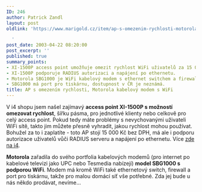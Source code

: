 ```yaml
---
ID: 246
author: Patrick Zandl
layout: post
oldlink: 'https://www.marigold.cz/item/ap-s-omezenim-rychlosti-motorola-kabelovy-modem-s-wifi

  '
post_date: 2003-04-22 08:20:00
post_excerpt: ''
published: true
summary_points:
- XI-1500P access point umožňuje omezit rychlost WiFi uživatelů za 15 000 Kč.
- XI-1500P podporuje RADIUS autorizaci a napájení po ethernetu.
- Motorola SBG1000 je WiFi kabelový modem s ethernet switchem a firewallem.
- SBG1000 má port pro tiskárnu, dostupnost v ČR je neznámá.
title: AP s omezením rychlosti, Motorola kabelový modem s WiFi
---
```


<p>
V i4 shopu jsem našel zajímavý <STRONG>access point XI-1500P s možností omezovat rychlost</STRONG>, šířku pásma, pro jednotlivé klienty nebo celkově pro celý access point. Pokud tedy máte problémy s nevychovanými uživateli WiFi sítě, takto jim můžete přesně vyhradit, jakou rychlost mohou používat. Bohužel za to i zaplatíte - toto AP stojí 15 000 Kč bez DPH, má ale i podporu autorizace uživatelů vůči RADIUS serveru a napájení po ethernetu. Více <A href="http://www.i4shop.net/cz/iObchod/WebInfo.asp?idprod=xi-1500p&amp;redir=1" target=_blank>zde na i4</A>. </p>

<p>
<STRONG>Motorola</STRONG> zařadila do svého portfolia kabelových modemů (pro internet po kabelové televizi jako UPC nebo Tesmedia nabízejí) <STRONG>model SBG1000 s podporou WiFi</STRONG>. Modem má kromě WiFi také ethernetový switch, firewall a port pro tiskárnu, takže pro malou domácí síť vše potřebné. Zda jej bude u nás někdo prodávat, nevíme...</p>